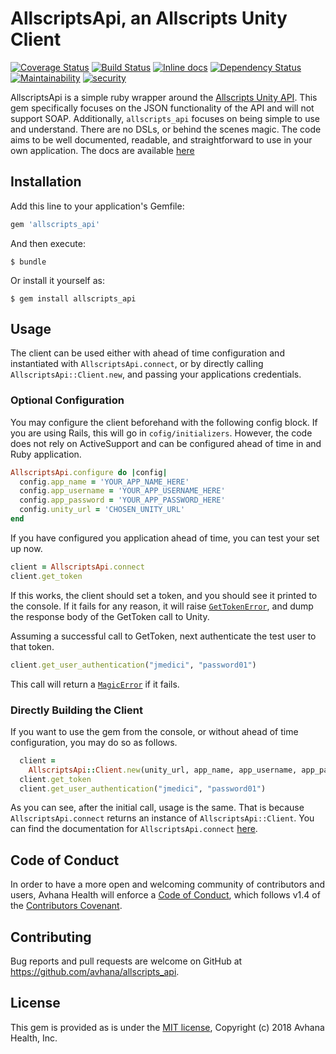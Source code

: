# AllscriptsApi, an Allscripts Unity Client

[![Coverage Status](https://coveralls.io/repos/github/Avhana/allscripts_api/badge.svg?branch=master)](https://coveralls.io/github/Avhana/allscripts_api?branch=master)
[![Build Status](https://travis-ci.org/Avhana/allscripts_api.svg?branch=master)](https://travis-ci.org/Avhana/allscripts_api)
[![Inline docs](http://inch-ci.org/github/Avhana/allscripts_api.svg?branch=master&style=shields)](http://inch-ci.org/github/Avhana/allscripts_api)
[![Dependency Status](https://gemnasium.com/badges/github.com/Avhana/allscripts_api.svg)](https://gemnasium.com/github.com/Avhana/allscripts_api)
[![Maintainability](https://api.codeclimate.com/v1/badges/9889f5255914a5fcbeb5/maintainability)](https://codeclimate.com/github/Avhana/allscripts_api/maintainability)
[![security](https://hakiri.io/github/Avhana/allscripts_api/master.svg)](https://hakiri.io/github/Avhana/allscripts_api/master)

AllscriptsApi is a simple ruby wrapper around the [Allscripts Unity API](http://remotecentral.allscripts.com/UnityAPIReference). This gem specifically focuses on the JSON 
functionality of the API and will not support SOAP. Additionally, `allscripts_api` focuses on being simple 
to use and understand. There are no DSLs, or behind the scenes magic. The code aims to be well documented, 
readable, and straightforward to use in your own application. The docs are available [here](http://www.rubydoc.info/github/Avhana/allscripts_api/master/AllscriptsApi)


## Installation

Add this line to your application's Gemfile:

```ruby
gem 'allscripts_api'
```

And then execute:

    $ bundle

Or install it yourself as:

    $ gem install allscripts_api

## Usage
The client can be used either with ahead of time configuration and instantiated with `AllscriptsApi.connect`, or by directly calling
`AllscriptsApi::Client.new`, and passing your applications credentials.
### Optional Configuration

You may configure the client beforehand with the following config block. If you are using Rails,
this will go in `cofig/initializers`. However, the code does not rely on ActiveSupport and can
be configured ahead of time in and Ruby application.

```ruby
AllscriptsApi.configure do |config|
  config.app_name = 'YOUR_APP_NAME_HERE'
  config.app_username = 'YOUR_APP_USERNAME_HERE'
  config.app_password = 'YOUR_APP_PASSWORD_HERE'
  config.unity_url = 'CHOSEN_UNITY_URL'
end
```

If you have configured you application ahead of time, you can test your set up now.
```ruby
client = AllscriptsApi.connect
client.get_token
```

If this works, the client should set a token, and you should see it printed to the console. If it fails for any reason, it will raise [`GetTokenError`](https://github.com/Avhana/allscripts_api/blob/master/lib/allscripts_api.rb#L16), and dump the response body of the GetToken call to Unity.

Assuming a successful call to GetToken, next authenticate the test user to that token.

```ruby
client.get_user_authentication("jmedici", "password01")
```

This call will return a [`MagicError`](https://github.com/Avhana/allscripts_api/blob/master/lib/allscripts_api.rb#L12) if it fails.

### Directly Building the Client
If you want to use the gem from the console, or without ahead of time configuration, you may do so as follows.
```ruby
  client =
    AllscriptsApi::Client.new(unity_url, app_name, app_username, app_password)
  client.get_token
  client.get_user_authentication("jmedici", "password01")
```
As you can see, after the initial call, usage is the same. That is because `AllscriptsApi.connect` returns an instance of `AllscriptsApi::Client`. You can find the documentation for `AllscriptsApi.connect` [here](http://www.rubydoc.info/github/Avhana/allscripts_api/master/AllscriptsApi/Client).


## Code of Conduct
In order to have a more open and welcoming community of contributors and users, Avhana Health will enforce a [Code of Conduct](https://github.com/avhana/allscripts_api/blob/master/code-of-conduct.md), which follows v1.4 of the [Contributors Covenant](https://www.contributor-covenant.org/version/1/4/code-of-conduct.html).

## Contributing

Bug reports and pull requests are welcome on GitHub at https://github.com/avhana/allscripts_api.

## License

This gem is provided as is under the [MIT license](https://github.com/avhana/allscripts_api/blob/master/LICENSE), Copyright (c) 2018 Avhana Health, Inc.
